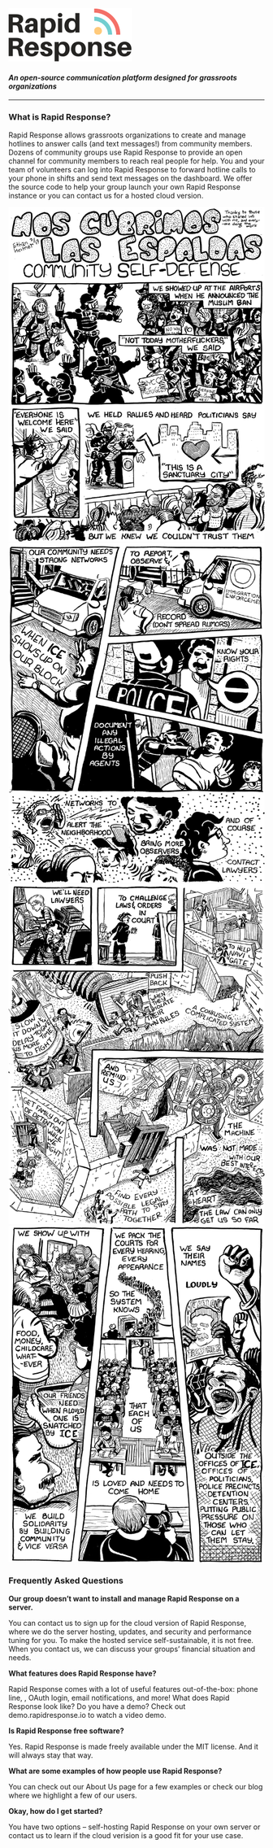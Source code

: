 ![Rapid Response Logo](/assets/logo.png ':size=15%:')


#### ***An open-source communication platform designed for grassroots organizations***
---

### What is Rapid Response?

<div class="w-full max-w-none prose prose-lg">

Rapid Response allows grassroots organizations to create and manage hotlines to answer calls (and text messages!) from community members. Dozens of community groups use Rapid Response to provide an open channel for community members to reach real people for help. You and your team of volunteers can log into Rapid Response to forward hotline calls to your phone in shifts and send text messages on the dashboard. We offer the source code to help your group launch your own Rapid Response instance or you can contact us for a hosted cloud version. 

</div>

<div class="flex flex-row space-x-6 my-8 flex-wrap">
<img src="/assets/Comic/comic1.png" alt="" class="h-72">
<img src="/assets/Comic/comic2.png" alt="" class="h-72">
<img src="/assets/Comic/comic3.png" alt="" class="h-72">
<img src="/assets/Comic/comic4.png" alt="" class="h-72">
</div>


### Frequently Asked Questions

<div class="w-full max-w-none prose prose-lg">

**Our group doesn’t want to install and manage Rapid Response on a server.**

You can contact us to sign up for the cloud version of Rapid Response, where we do the server hosting, updates, and security and performance tuning for you. To make the hosted service self-sustainable, it is not free. When you contact us, we can discuss your groups’ financial situation and needs.

**What features does Rapid Response have?**

Rapid Response comes with a lot of useful features out-of-the-box: phone line, , OAuth login, email notifications, and more!
What does Rapid Response look like? Do you have a demo?
Check out demo.rapidresponse.io to watch a video demo. 

**Is Rapid Response free software?**

Yes. Rapid Response is made freely available under the MIT license. And it will always stay that way.

**What are some examples of how people use Rapid Response?**

You can check out our About Us page for a few examples or check our blog where we highlight a few of our users. 

**Okay, how do I get started?**

You have two options – self-hosting Rapid Response on your own server or contact us to learn if the cloud verision is a good fit for your use case.

</div>